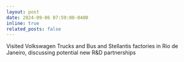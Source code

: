 ```yaml
---
layout: post
date: 2024-09-06 07:59:00-0400
inline: true
related_posts: false
---
```


Visited Volkswagen Trucks and Bus and Stellantis factories in Rio de Janeiro, discussing potential new R&D partnerships